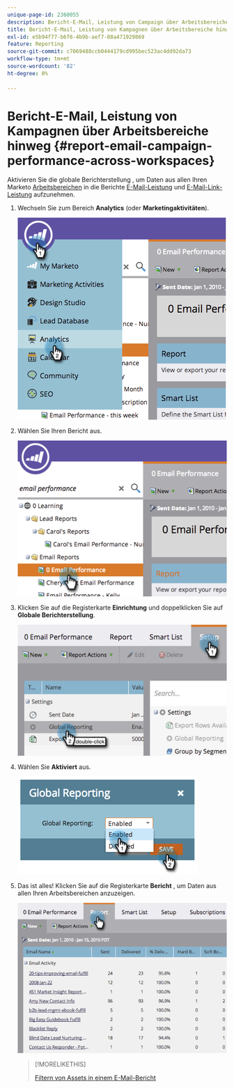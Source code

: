 ```yaml
---
unique-page-id: 2360055
description: Bericht-E-Mail, Leistung von Campaign über Arbeitsbereiche hinweg - Marketo-Dokumente - Produktdokumentation
title: Bericht-E-Mail, Leistung von Kampagnen über Arbeitsbereiche hinweg
exl-id: e5b94f77-b6f6-4b9b-aef7-88a471929869
feature: Reporting
source-git-commit: c7069488ccb0444179cd995bec523ac4dd92da73
workflow-type: tm+mt
source-wordcount: '82'
ht-degree: 0%

---
```


# Bericht-E-Mail, Leistung von Kampagnen über Arbeitsbereiche hinweg {#report-email-campaign-performance-across-workspaces}

Aktivieren Sie die globale Berichterstellung , um Daten aus allen Ihren Marketo [Arbeitsbereichen](/help/marketo/product-docs/administration/workspaces-and-person-partitions/create-a-new-workspace.md) in die Berichte [E-Mail-Leistung](/help/marketo/product-docs/email-marketing/email-programs/email-program-data/email-performance-report.md) und [E-Mail-Link-Leistung](/help/marketo/product-docs/email-marketing/email-programs/email-program-data/email-link-performance-report.md) aufzunehmen.

1. Wechseln Sie zum Bereich **Analytics** (oder **Marketingaktivitäten**).

   ![](assets/image2014-9-16-16-3a4-3a46.png)

1. Wählen Sie Ihren Bericht aus.

   ![](assets/image2014-9-16-16-3a4-3a51.png)

1. Klicken Sie auf die Registerkarte **Einrichtung** und doppelklicken Sie auf **Globale Berichterstellung**.

   ![](assets/image2014-9-16-16-3a4-3a58.png)

1. Wählen Sie **Aktiviert** aus.

   ![](assets/image2014-9-16-16-3a5-3a4.png)

1. Das ist alles! Klicken Sie auf die Registerkarte **Bericht** , um Daten aus allen Ihren Arbeitsbereichen anzuzeigen.

   ![](assets/image2014-9-16-16-3a5-3a8.png)

   >[!MORELIKETHIS]
   >
   >[Filtern von Assets in einem E-Mail-Bericht](/help/marketo/product-docs/reporting/basic-reporting/report-activity/filter-assets-in-an-email-report.md)
